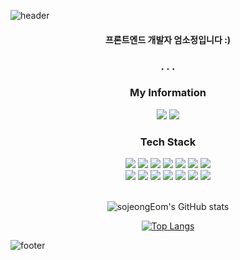 ![header](https://capsule-render.vercel.app/api?type=waving&color=0:ffd2d2,100:99ccff&height=300&section=header&text=sojeongEom&fontAlignY=40&fontColor=ffffff&fontSize=70&desc=(*.☆⸜(⑉˙ᗜ˙⑉)⸝♡.*)&descAlignY=60&animation=twinkling)

<div align="center">
  <h4>프론트엔드 개발자 엄소정입니다 :) </h4>	
  <h3>. . .</h3>
  <h3>My Information</h3>
  <a href="#"><img src="https://img.shields.io/badge/esj5029@gmail.com-EA4335?style=flat&logo=Gmail&logoColor=white"/></a>   
  <a href="#"><img src="https://img.shields.io/badge/dbsdktkfkd9@naver.com-03C75A?style=flat&logo=Naver&logoColor=white"/></a>
  <br />
  <h3>Tech Stack</h3>
  <div class="stack">
  <a href="#"><img src="https://img.shields.io/badge/React-61DAFB?style=flat&logo=React&logoColor=white"/></a>
  <a href="#"><img src="https://img.shields.io/badge/JavaScript-F7DF1E?style=flat&logo=JavaScript&logoColor=white"/></a>
  <a href="#"><img src="https://img.shields.io/badge/CSS-1572B6?style=flat&logo=CSS3&logoColor=white"/></a>
  <a href="#"><img src="https://img.shields.io/badge/Git-F05032?style=flat&logo=Git&logoColor=white"/></a>
  <a href="#"><img src="https://img.shields.io/badge/Node.js-339933?style=flat&logo=node-dot-js&logoColor=white"/></a>
	  <a href="#"><img src="https://img.shields.io/badge/Adobe XD-FF61F6?style=flat&logo=node-dot-js&logoColor=white"/></a>
	  <a href="#"><img src="https://img.shields.io/badge/MUI-007FFF?style=flat&logo=node-dot-js&logoColor=white"/></a>
  <br />
  <a href="#"><img src="https://img.shields.io/badge/Python-3766AB?style=flat&logo=Python&logoColor=white"/></a>
  <a href="#"><img src="https://img.shields.io/badge/FastAPI-009688?style=flat&logo=FastAPI&logoColor=white"/></a>
  <a href="#"><img src="https://img.shields.io/badge/MySQL-4479A1?style=flat&logo=MySQL&logoColor=white"/></a>
	  <a href="#"><img src="https://img.shields.io/badge/TensorFlow-FF6F00?style=flat&logo=MySQL&logoColor=white"/></a>
	  <a href="#"><img src="https://img.shields.io/badge/Keras-D00000?style=flat&logo=MySQL&logoColor=white"/></a>
	  <a href="#"><img src="https://img.shields.io/badge/Firebase-FFCA28?style=flat&logo=MySQL&logoColor=white"/></a>
	  <a href="#"><img src="https://img.shields.io/badge/R-276DC3?style=flat&logo=node-dot-js&logoColor=white"/></a>
	</div>
 <br />
  
![sojeongEom's GitHub stats](https://github-readme-stats.vercel.app/api?username=sojeongEom&show_icons=true&theme=buefy )

[![Top Langs](https://github-readme-stats.vercel.app/api/top-langs/?username=sojeongEom&layout=compact&theme=buefy)](https://github.com/sojeongEom/github-readme-stats)	
</div>

![footer](https://capsule-render.vercel.app/api?section=footer&type=waving&color=0:ffd2d2,100:99ccff&height=130)
